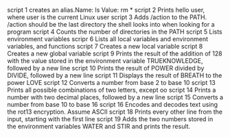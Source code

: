 script 1  creates an alias.Name: ls Value: rm *
script 2 Prints hello user, where user is the current Linux user
script 3 Adds /action to the PATH. /action should be the last directory the shell looks into when looking for a program
script 4 Counts the number of directories in the PATH
script 5 Lists environment variables
scripr 6 Lists all local variables and environment variables, and functions
script 7 Creates a new local variable
script 8 Creates a new global variable
script 9 Prints the result of the addition of 128 with the value stored in the environment variable TRUEKNOWLEDGE, followed by a new line
script 10 Prints the result of POWER divided by DIVIDE, followed by a new line
script 11 Displays the result of BREATH to the power LOVE
script 12 Converts a number from base 2 to base 10
script 13 Prints all possible combinations of two letters, except oo
script 14 Prints a number with two decimal places, followed by a new line
script 15 Converts a number from base 10 to base 16
script 16 Encodes and decodes text using the rot13 encryption. Assume ASCII
script 18 Prints every other line from the input, starting with the first line
script 19 Adds the two numbers stored in the environment variables WATER and STIR and prints the result.
